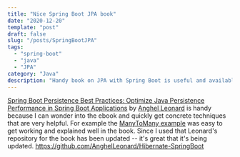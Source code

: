```yaml
---
title: "Nice Spring Boot JPA book"
date: "2020-12-20"
template: "post"
draft: false
slug: "/posts/SpringBootJPA"
tags:
  - "spring-boot"
  - "java"
  - "JPA"
category: "Java"
description: "Handy book on JPA with Spring Boot is useful and available on SafariBooksOnline.com"
---
```



[Spring Boot Persistence Best Practices: Optimize Java Persistence Performance in Spring Boot Applications](https://learning.oreilly.com/library/view/spring-boot-persistence/9781484256268/)
by [Anghel Leonard](https://learning.oreilly.com/search/?query=author%3A%22Anghel%20Leonard%22&extended_publisher_data=true&highlight=true&include_assessments=false&include_case_studies=true&include_courses=true&include_playlists=true&include_collections=true&include_notebooks=true&is_academic_institution_account=false&source=user&sort=relevance&facet_json=true&page=0&include_facets=false&include_scenarios=true&include_sandboxes=true&json_facets=true) 
is handy because I can wonder into the ebook and quickly get concrete techniques that are very helpful.
For example the [ManyToMany example](https://github.com/payne/Hibernate-SpringBoot/tree/master/HibernateSpringBootManyToManyBidirectional) was easy to get working and explained well in the book.   Since I used that Leonard's repository for the book has been updated -- it's great that it's being updated.  https://github.com/AnghelLeonard/Hibernate-SpringBoot



